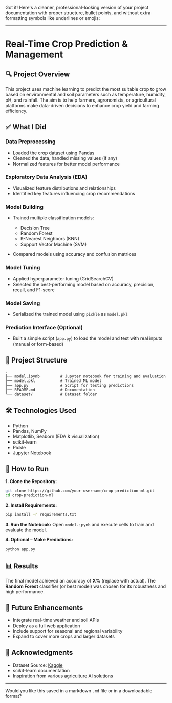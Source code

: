 Got it! Here's a cleaner, professional-looking version of your project documentation with proper structure, bullet points, and without extra formatting symbols like underlines or emojis:

---

# Real-Time Crop Prediction & Management

## 🔍 Project Overview

This project uses machine learning to predict the most suitable crop to grow based on environmental and soil parameters such as temperature, humidity, pH, and rainfall.
The aim is to help farmers, agronomists, or agricultural platforms make data-driven decisions to enhance crop yield and farming efficiency.

## ✅ What I Did

### Data Preprocessing

* Loaded the crop dataset using Pandas
* Cleaned the data, handled missing values (if any)
* Normalized features for better model performance

### Exploratory Data Analysis (EDA)

* Visualized feature distributions and relationships
* Identified key features influencing crop recommendations

### Model Building

* Trained multiple classification models:

  * Decision Tree
  * Random Forest
  * K-Nearest Neighbors (KNN)
  * Support Vector Machine (SVM)
* Compared models using accuracy and confusion matrices

### Model Tuning

* Applied hyperparameter tuning (GridSearchCV)
* Selected the best-performing model based on accuracy, precision, recall, and F1-score

### Model Saving

* Serialized the trained model using `pickle` as `model.pkl`

### Prediction Interface (Optional)

* Built a simple script (`app.py`) to load the model and test with real inputs (manual or form-based)

## 📁 Project Structure

```
.
├── model.ipynb         # Jupyter notebook for training and evaluation  
├── model.pkl           # Trained ML model  
├── app.py              # Script for testing predictions  
├── README.md           # Documentation  
└── dataset/            # Dataset folder  
```

## 🛠 Technologies Used

* Python
* Pandas, NumPy
* Matplotlib, Seaborn (EDA & visualization)
* scikit-learn
* Pickle
* Jupyter Notebook

## 🚀 How to Run

**1. Clone the Repository:**

```bash
git clone https://github.com/your-username/crop-prediction-ml.git
cd crop-prediction-ml
```

**2. Install Requirements:**

```bash
pip install -r requirements.txt
```

**3. Run the Notebook:**
Open `model.ipynb` and execute cells to train and evaluate the model.

**4. Optional – Make Predictions:**

```bash
python app.py
```

## 📊 Results

The final model achieved an accuracy of **X%** (replace with actual). The **Random Forest** classifier (or best model) was chosen for its robustness and high performance.

## 🔧 Future Enhancements

* Integrate real-time weather and soil APIs
* Deploy as a full web application
* Include support for seasonal and regional variability
* Expand to cover more crops and larger datasets

## 🙏 Acknowledgments

* Dataset Source: [Kaggle](https://www.kaggle.com/datasets)
* scikit-learn documentation
* Inspiration from various agriculture AI solutions

---

Would you like this saved in a markdown `.md` file or in a downloadable format?
